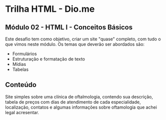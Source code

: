# Trilha HTML - Dio.me
## Módulo 02 - HTML I - Conceitos Básicos

Este desafio tem como objetivo, criar um site "quase" completo, com tudo o que vimos neste módulo. Os temas que deverão ser abordados são:
- Formulários
- Estruturação e formatação de texto
- Mídias
- Tabelas

## Conteúdo
Site simples sobre uma clínica de oftalmologia, contendo sua descrição, tabela de preços com dias de atendimento de cada especialidade, localização, contatos e algumas informações sobre oftamologia que achei legal acresentar.

